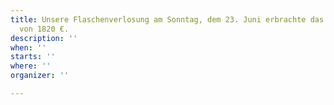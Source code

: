 ```yaml
---
title: Unsere Flaschenverlosung am Sonntag, dem 23. Juni erbrachte das stolze Ergebnis
  von 1820 €.
description: ''
when: ''
starts: ''
where: ''
organizer: ''

---
```

